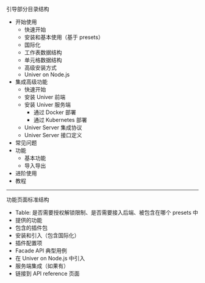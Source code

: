 引导部分目录结构

- 开始使用
  - 快速开始
  - 安装和基本使用（基于 presets）
  - 国际化
  - 工作表数据结构
  - 单元格数据结构
  - 高级安装方式
  - Univer on Node.js
- 集成高级功能
  - 快速开始
  - 安装 Univer 前端
  - 安装 Univer 服务端
    - 通过 Docker 部署
    - 通过 Kubernetes 部署
  - Univer Server 集成协议
  - Univer Server 接口定义
- 常见问题
- 功能
  - 基本功能
  - 导入导出
- 进阶使用
- 教程

---

功能页面标准结构

- Table: 是否需要授权解锁限制、是否需要接入后端、被包含在哪个 presets 中
- 提供的功能
- 包含的插件包
- 安装和引入（包含国际化）
- 插件配置项
- Facade API 典型用例
- 在 Univer on Node.js 中引入
- 服务端集成（如果有）
- 链接到 API reference 页面
